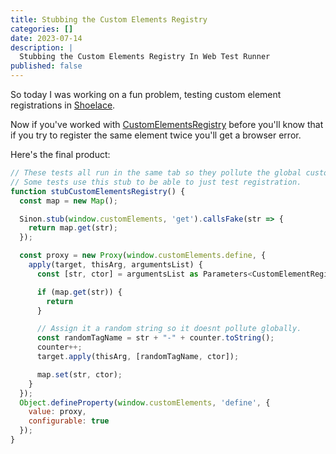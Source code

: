 ```yaml
---
title: Stubbing the Custom Elements Registry
categories: []
date: 2023-07-14
description: |
  Stubbing the Custom Elements Registry In Web Test Runner
published: false
---
```


So today I was working on a fun problem, testing custom element registrations in
[Shoelace](https://shoelace.style).

Now if you've worked with [CustomElementsRegistry](https://developer.mozilla.org/en-US/docs/Web/API/CustomElementRegistry) before you'll know that if you try to register the same element
twice you'll get a browser error.

Here's the final product:

```js
// These tests all run in the same tab so they pollute the global custom element registry.
// Some tests use this stub to be able to just test registration.
function stubCustomElementsRegistry() {
  const map = new Map();

  Sinon.stub(window.customElements, 'get').callsFake(str => {
    return map.get(str);
  });

  const proxy = new Proxy(window.customElements.define, {
    apply(target, thisArg, argumentsList) {
      const [str, ctor] = argumentsList as Parameters<CustomElementRegistry['define']>;

      if (map.get(str)) {
        return
      }

      // Assign it a random string so it doesnt pollute globally.
      const randomTagName = str + "-" + counter.toString();
      counter++;
      target.apply(thisArg, [randomTagName, ctor]);

      map.set(str, ctor);
    }
  });
  Object.defineProperty(window.customElements, 'define', {
    value: proxy,
    configurable: true
  });
}
```
